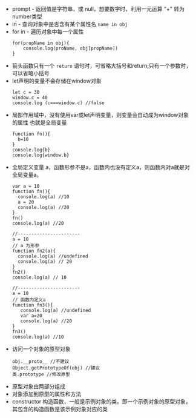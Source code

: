  - prompt - 返回值是字符串，或 null，想要数字时，利用一元运算 "+" 转为number类型
 - in - 查询对象中是否含有某个属性名 `name in obj`
 - for in - 遍历对象中每一个属性
   ```
   for(propName in obj){
       console.log(proName, obj[propName])
   }
   ```
  - 箭头函数只有一个 `return` 语句时，可省略大括号和return;只有一个参数时，可以省略小括号
  - let声明的变量不会存储在window对象
    ```
    let c = 30
    window.c = 40
    console.log (c===window.c) //false
    ```
 - 局部作用域中，没有使用var或let声明变量，则变量会自动成为window对象的属性 也就是全局变量
   ```
   function fn(){
     b=10
   }
   console.log{b}
   console.log{window.b}
   ```
 - 全局定义变量 a，函数形参不是a，函数内也没有定义a，则函数内对a就是对全局变量a。
   ```
   var a = 10
   function fn(){
     console.log(a) //10 
     a = 20
     console.log(a) //20
   }
   fn()
   console.log(a) //20
   
   //-----------------------
   a = 10
   // a 为形参
   function fn2(a){
     console.log(a) //undefined
     console.log(a) // 20
   }
   fn2()
   console.log(a) // 10
   
   //-----------------------
   a = 10
   // 函数内定义a
   function fn3(){
      console.log(a) //undefined
      var a=20
      console.log(a) //20
   }
   fn3()
   console.log(a) //10
   ```
 - 访问一个对象的原型对象
   ```
   obj.__proto__ //不建议
   Object.getPrototypeOf(obj) //建议
   类.prototype //修改原型
   ```
 - 原型对象由两部分组成
  - 对象添加到原型的属性和方法
  - constructor 构造函数，一般是示例对象的类。即一个示例对象的原型对象，其包含的构造函数是该示例对象对应的类



